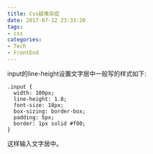```yaml
---
title: Css疑难杂症
date: 2017-07-12 23:33:20
tags:
- css
categories:
- Tech
- FrontEnd
---
```


input的line-height设置文字居中一般写的样式如下:

```
.input {
  width: 100px;
  line-height: 1.8;
  font-size: 18px;
  box-sizing: border-box;
  padding: 5px;
  border: 1px solid #f00;
}
```

这样输入文字居中。